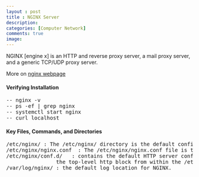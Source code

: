 ```yaml
---
layout : post
title : NGINX Server
description: 
categories: [Computer Network]
comments: true
image:
---
```


NGINX [engine x] is an HTTP and reverse proxy server, a mail proxy server, and a generic TCP/UDP proxy server. 


<!--continue-->
More on <a href="https://nginx.org/en/" target="__blank">nginx webpage</a>

<h4>Verifying Installation</h4>

<pre>
-- nginx -v
-- ps -ef | grep nginx
-- systemctl start nginx
-- curl localhost
</pre>

<h4>Key Files, Commands, and Directories</h4>
<pre>
/etc/nginx/	: The /etc/nginx/ directory is the default configuration root forthe NGINX server.
/etc/nginx/nginx.conf  : The /etc/nginx/nginx.conf file is the default configuration entry point used by the NGINX service
/etc/nginx/conf.d/   : contains the default HTTP server configuration file. Files in this directory ending in .confare included in 
   				the top-level http block from within the /etc/nginx/nginx.conf file.
/var/log/nginx/	: the default log location for NGINX.
</pre>
